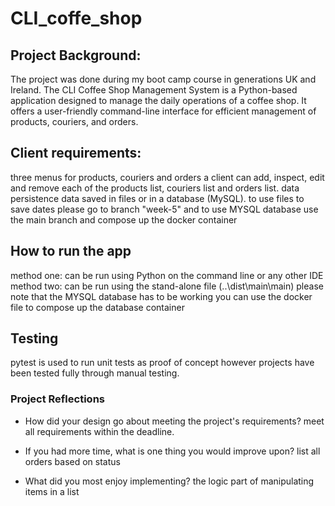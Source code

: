 # CLI_coffe_shop

## Project Background:
The project was done during my boot camp course in generations UK and Ireland.
The CLI Coffee Shop Management System is a Python-based application designed to manage the daily operations of a coffee shop. It offers a user-friendly command-line interface for efficient management of products, couriers, and orders.

## Client requirements:
three menus for products, couriers and orders
a client can add, inspect, edit and remove each of the products list, couriers list and orders list.
data persistence data saved in files or in a database (MySQL).
to use files to save dates please go to branch "week-5" and to use MYSQL database use the main branch and compose up the docker container

## How to run the app
method one: can be run using Python on the command line or any other IDE
method two: can be run using the stand-alone file (..\dist\main\main)
please note that the MYSQL database has to be working you can use the docker file to compose up the database container

## Testing
pytest is used to run unit tests as proof of concept however projects have been tested fully through manual testing.

### Project Reflections
* How did your design go about meeting the project's requirements?
meet all requirements within the deadline.

* If you had more time, what is one thing you would improve upon?
list all orders based on status

* What did you most enjoy implementing?
the logic part of manipulating items in a list
